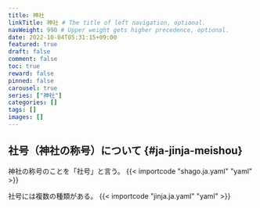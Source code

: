 ```yaml
---
title: 神社
linkTitle: 神社 # The title of left navigation, optional.
navWeight: 990 # Upper weight gets higher precedence, optional.
date: 2022-10-04T05:31:15+09:00
featured: true
draft: false
comment: false
toc: true
reward: false
pinned: false
carousel: true
series: ["神社"]
categories: []
tags: []
images: []
---
```


## 社号（神社の称号）について {#ja-jinja-meishou}

神社の称号のことを「社号」と言う。
{{< importcode "shago.ja.yaml" "yaml" >}}

社号には複数の種類がある。
{{< importcode "jinja.ja.yaml" "yaml" >}}
